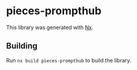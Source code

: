 # pieces-prompthub

This library was generated with [Nx](https://nx.dev).

## Building

Run `nx build pieces-prompthub` to build the library.
